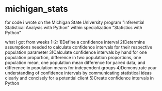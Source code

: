 # michigan_stats
for code i wrote on the Michigan State University program "Inferential Statistical Analysis with Python" within specialization "Statistics with Python"

what i got from weeks 1-2:
  1)Define a confidence interval
  2)Determine assumptions needed to calculate confidence intervals for their respective population parameter
  3)Calculate confidence intervals by hand for one population proportion, difference in two population proportions, one population mean, one population mean difference for paired data, and difference in population means for independent groups
  4)Demonstrate your understanding of confidence intervals by communicating statistical ideas clearly and concisely for a potential client
  5)Create confidence intervals in Python
